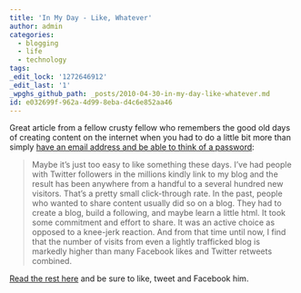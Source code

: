 ```yaml
---
title: 'In My Day - Like, Whatever'
author: admin
categories:
  - blogging
  - life
  - technology
tags: 
_edit_lock: '1272646912'
_edit_last: '1'
_wpghs_github_path: _posts/2010-04-30-in-my-day-like-whatever.md
id: e032699f-962a-4d99-8eba-d4c6e852aa46
---
```

<p>Great article from a fellow crusty fellow who remembers the good old days of creating content on the internet when you had to do a little bit more than simply <a href="http://www.tumblr.com/register">have an email address and be able to think of a password</a>:</p>
<blockquote><p>Maybe it’s just too easy to like something these days. I’ve had people with Twitter followers in the millions kindly link to my blog and the result has been anywhere from a handful to a several hundred new visitors. That’s a pretty small click-through rate. In the past, people who wanted to share content usually did so on a blog. They had to create a blog, build a following, and maybe learn a little html. It took some commitment and effort to share. It was an active choice as opposed to a knee-jerk reaction. And from that time until now, I find that the number of visits from even a lightly trafficked blog is markedly higher than many Facebook likes and Twitter retweets combined.</p></blockquote>
<p><a href="http://tweetagewasteland.com/2010/04/like-whatever">Read the rest here</a> and be sure to like, tweet and Facebook him.</p>
